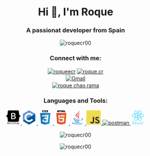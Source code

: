 <div align="center">
<h1 align="center">Hi 👋, I'm Roque</h1>
<h3 align="center">A passionat developer from Spain</h3>

<p align="center"> <img src="https://komarev.com/ghpvc/?username=roquecr00&label=Profile%20views&color=0e75b6&style=flat" alt="roquecr00" /> </p>




<h3 align="center">Connect with me:</h3>
<p align="center">
  
<a href="https://twitter.com/roqueecr" target="blank"><img align="center" src="https://raw.githubusercontent.com/rahuldkjain/github-profile-readme-generator/master/src/images/icons/Social/twitter.svg" alt="roqueecr" height="30" width="40" /></a> 
<a href="https://instagram.com/roque.cr" target="blank"><img align="center" src="https://raw.githubusercontent.com/rahuldkjain/github-profile-readme-generator/master/src/images/icons/Social/instagram.svg" alt="roque.cr" height="30" width="40" /></a>   
  <a href="mailto:chao.roque@gmail.com" target="blank"><img align="center" alt="Gmail" width="40" height="30" src="![Gmail](https://img.shields.io/badge/Gmail-D14836?style=for-the-badge&logo=gmail&logoColor=white)" /></a>   
  <a href="https://linkedin.com/in/roque-chao-rama-535667243" target="blank"><img align="center" src="https://raw.githubusercontent.com/rahuldkjain/github-profile-readme-generator/master/src/images/icons/Social/linked-in-alt.svg" alt="roque chao rama" height="30" width="40" /></a>

</p>

<h3 align="center">Languages and Tools:</h3>
<p align="center"> <a href="https://getbootstrap.com" target="_blank" rel="noreferrer"> <img src="https://raw.githubusercontent.com/devicons/devicon/master/icons/bootstrap/bootstrap-plain-wordmark.svg" alt="bootstrap" width="40" height="40"/> </a> <a href="https://www.cprogramming.com/" target="_blank" rel="noreferrer"> <img src="https://raw.githubusercontent.com/devicons/devicon/master/icons/c/c-original.svg" alt="c" width="40" height="40"/> </a> <a href="https://www.w3schools.com/css/" target="_blank" rel="noreferrer"> <img src="https://raw.githubusercontent.com/devicons/devicon/master/icons/css3/css3-original-wordmark.svg" alt="css3" width="40" height="40"/> </a> <a href="https://www.w3.org/html/" target="_blank" rel="noreferrer"> <img src="https://raw.githubusercontent.com/devicons/devicon/master/icons/html5/html5-original-wordmark.svg" alt="html5" width="40" height="40"/> </a> <a href="https://www.java.com" target="_blank" rel="noreferrer"> <img src="https://raw.githubusercontent.com/devicons/devicon/master/icons/java/java-original.svg" alt="java" width="40" height="40"/> </a> <a href="https://developer.mozilla.org/en-US/docs/Web/JavaScript" target="_blank" rel="noreferrer"> <img src="https://raw.githubusercontent.com/devicons/devicon/master/icons/javascript/javascript-original.svg" alt="javascript" width="40" height="40"/> </a> <a href="https://postman.com" target="_blank" rel="noreferrer"> <img src="https://www.vectorlogo.zone/logos/getpostman/getpostman-icon.svg" alt="postman" width="40" height="40"/> </a> <a href="https://reactjs.org/" target="_blank" rel="noreferrer"> <img src="https://raw.githubusercontent.com/devicons/devicon/master/icons/react/react-original-wordmark.svg" alt="react" width="40" height="40"/> </a> </p>

<p><img align="center" src="https://github-readme-stats.vercel.app/api/top-langs?username=roquecr00&show_icons=true&locale=en&layout=compact" alt="roquecr00" /></p>

<p><img align="center" src="https://github-readme-streak-stats.herokuapp.com/?user=roquecr00&" alt="roquecr00" /></p>
</div>
